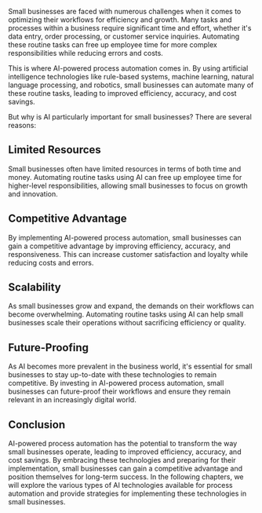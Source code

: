 
Small businesses are faced with numerous challenges when it comes to optimizing their workflows for efficiency and growth. Many tasks and processes within a business require significant time and effort, whether it's data entry, order processing, or customer service inquiries. Automating these routine tasks can free up employee time for more complex responsibilities while reducing errors and costs.

This is where AI-powered process automation comes in. By using artificial intelligence technologies like rule-based systems, machine learning, natural language processing, and robotics, small businesses can automate many of these routine tasks, leading to improved efficiency, accuracy, and cost savings.

But why is AI particularly important for small businesses? There are several reasons:

Limited Resources
-----------------

Small businesses often have limited resources in terms of both time and money. Automating routine tasks using AI can free up employee time for higher-level responsibilities, allowing small businesses to focus on growth and innovation.

Competitive Advantage
---------------------

By implementing AI-powered process automation, small businesses can gain a competitive advantage by improving efficiency, accuracy, and responsiveness. This can increase customer satisfaction and loyalty while reducing costs and errors.

Scalability
-----------

As small businesses grow and expand, the demands on their workflows can become overwhelming. Automating routine tasks using AI can help small businesses scale their operations without sacrificing efficiency or quality.

Future-Proofing
---------------

As AI becomes more prevalent in the business world, it's essential for small businesses to stay up-to-date with these technologies to remain competitive. By investing in AI-powered process automation, small businesses can future-proof their workflows and ensure they remain relevant in an increasingly digital world.

Conclusion
----------

AI-powered process automation has the potential to transform the way small businesses operate, leading to improved efficiency, accuracy, and cost savings. By embracing these technologies and preparing for their implementation, small businesses can gain a competitive advantage and position themselves for long-term success. In the following chapters, we will explore the various types of AI technologies available for process automation and provide strategies for implementing these technologies in small businesses.
